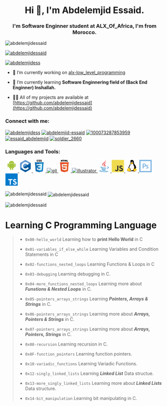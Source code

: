 <h1 align="center">Hi 👋, I'm Abdelemjid Essaid.</h1>
<h3 align="center">I'm Software Enginner student at ALX_Of_Africa, I'm from Morocco.</h3>

<p align="left"> <img src="https://komarev.com/ghpvc/?username=abdelemjidessaid&label=Profile%20views&color=0e75b6&style=flat" alt="abdelemjidessaid" /> </p>

<p align="left"> <a href="https://github.com/ryo-ma/github-profile-trophy"><img src="https://github-profile-trophy.vercel.app/?username=abdelemjidessaid" alt="abdelemjidessaid" /></a> </p>

<p align="left"> <a href="https://twitter.com/abdelemjidess" target="blank"><img src="https://img.shields.io/twitter/follow/abdelemjidess?logo=twitter&style=for-the-badge" alt="abdelemjidess" /></a> </p>

- 🔭 I’m currently working on [alx-low_level_programming](https://github.com/abdelemjidessaid/alx-low_level_programming/tree/63827b4a58b1d1d1bbe83df9ba0c440365aa88fe)

- 🌱 I’m currently learning **Software Enginnering field of (Back End Enginner) Inshallah.**

- 👨‍💻 All of my projects are available at [https://github.com/abdelemjidessaid](https://github.com/abdelemjidessaid)

<h3 align="left">Connect with me:</h3>
<p align="left">
<a href="https://twitter.com/abdelemjidess" target="blank"><img align="center" src="https://raw.githubusercontent.com/rahuldkjain/github-profile-readme-generator/master/src/images/icons/Social/twitter.svg" alt="abdelemjidess" height="30" width="40" /></a>
<a href="https://linkedin.com/in/abdelemjid-essaid" target="blank"><img align="center" src="https://raw.githubusercontent.com/rahuldkjain/github-profile-readme-generator/master/src/images/icons/Social/linked-in-alt.svg" alt="abdelemjid-essaid" height="30" width="40" /></a>
<a href="https://fb.com/100073287853959" target="blank"><img align="center" src="https://raw.githubusercontent.com/rahuldkjain/github-profile-readme-generator/master/src/images/icons/Social/facebook.svg" alt="100073287853959" height="30" width="40" /></a>
<a href="https://instagram.com/essaid_abdelemjid" target="blank"><img align="center" src="https://raw.githubusercontent.com/rahuldkjain/github-profile-readme-generator/master/src/images/icons/Social/instagram.svg" alt="essaid_abdelemjid" height="30" width="40" /></a>
<a href="https://www.hackerrank.com/soldier_2660" target="blank"><img align="center" src="https://raw.githubusercontent.com/rahuldkjain/github-profile-readme-generator/master/src/images/icons/Social/hackerrank.svg" alt="soldier_2660" height="30" width="40" /></a>
</p>

<h3 align="left">Languages and Tools:</h3>
<p align="left"> <a href="https://developer.android.com" target="_blank" rel="noreferrer"> <img src="https://raw.githubusercontent.com/devicons/devicon/master/icons/android/android-original-wordmark.svg" alt="android" width="40" height="40"/> </a> <a href="https://www.cprogramming.com/" target="_blank" rel="noreferrer"> <img src="https://raw.githubusercontent.com/devicons/devicon/master/icons/c/c-original.svg" alt="c" width="40" height="40"/> </a> <a href="https://www.w3schools.com/css/" target="_blank" rel="noreferrer"> <img src="https://raw.githubusercontent.com/devicons/devicon/master/icons/css3/css3-original-wordmark.svg" alt="css3" width="40" height="40"/> </a> <a href="https://git-scm.com/" target="_blank" rel="noreferrer"> <img src="https://www.vectorlogo.zone/logos/git-scm/git-scm-icon.svg" alt="git" width="40" height="40"/> </a> <a href="https://www.w3.org/html/" target="_blank" rel="noreferrer"> <img src="https://raw.githubusercontent.com/devicons/devicon/master/icons/html5/html5-original-wordmark.svg" alt="html5" width="40" height="40"/> </a> <a href="https://www.adobe.com/in/products/illustrator.html" target="_blank" rel="noreferrer"> <img src="https://www.vectorlogo.zone/logos/adobe_illustrator/adobe_illustrator-icon.svg" alt="illustrator" width="40" height="40"/> </a> <a href="https://www.java.com" target="_blank" rel="noreferrer"> <img src="https://raw.githubusercontent.com/devicons/devicon/master/icons/java/java-original.svg" alt="java" width="40" height="40"/> </a> <a href="https://developer.mozilla.org/en-US/docs/Web/JavaScript" target="_blank" rel="noreferrer"> <img src="https://raw.githubusercontent.com/devicons/devicon/master/icons/javascript/javascript-original.svg" alt="javascript" width="40" height="40"/> </a> <a href="https://www.linux.org/" target="_blank" rel="noreferrer"> <img src="https://raw.githubusercontent.com/devicons/devicon/master/icons/linux/linux-original.svg" alt="linux" width="40" height="40"/> </a> <a href="https://www.photoshop.com/en" target="_blank" rel="noreferrer"> <img src="https://raw.githubusercontent.com/devicons/devicon/master/icons/photoshop/photoshop-line.svg" alt="photoshop" width="40" height="40"/> </a> <a href="https://www.typescriptlang.org/" target="_blank" rel="noreferrer"> <img src="https://raw.githubusercontent.com/devicons/devicon/master/icons/typescript/typescript-original.svg" alt="typescript" width="40" height="40"/> </a> </p>

<p><img align="left" src="https://github-readme-stats.vercel.app/api/top-langs?username=abdelemjidessaid&show_icons=true&locale=en&layout=compact" alt="abdelemjidessaid" /></p>

<p>&nbsp;<img align="center" src="https://github-readme-stats.vercel.app/api?username=abdelemjidessaid&show_icons=true&locale=en" alt="abdelemjidessaid" /></p>

<p><img align="center" src="https://github-readme-streak-stats.herokuapp.com/?user=abdelemjidessaid&" alt="abdelemjidessaid" /></p>




# Learning C Programming Language

> - `0x00-hello_world` Learning how to **print Hello World** in C
>
> - `0x01-variables_if_else_while` Learning Variables and Condition Statements in C
>
> - `0x02-functions_nested_loops` Learning Functions & Loops in C
>
> - `0x03-debugging` Learning debugging in C.
>
> - `0x04-more_functions_nested_loops` Learning more about ***Funstions & Nested Loops*** in C.
>
> - `0x05-pointers_arrays_strings` Learning ***Pointers, Arrays & Strings*** in C.
>
> - `0x06-pointers_arrays_strings` Learning more about ***Arrays, Pointers & Strings*** in C.
>
> - `0x07-pointers_arrays_strings` Learning more about ***Arrays, Pointers, Strings*** in C.
>
> - `0x08-recursion` Learning recursion in C.
>
> - `0x0F-function_pointers` Learning function pointers.
>
> - `0x10-variadic_functions` Learning Variadic Functions.
>
> - `0x12-singly_linked_lists` Learning ___Linked List___ Data structue.
>
> - `0x13-more_singly_linked_lists` Learning more about ___Linked Lists___ Data structure.
>
> - `0x14-bit_manipulation` Learning bit manipulating in C.
